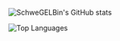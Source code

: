 ![SchweGELBin's GitHub stats](https://github-readme-stats.vercel.app/api/?username=SchweGELBin&include_all_commits=true&show_icons=true&theme=chartreuse-dark)

![Top Languages](https://github-readme-stats.vercel.app/api/top-langs/?username=SchweGELBin&layout=donut&theme=chartreuse-dark)

